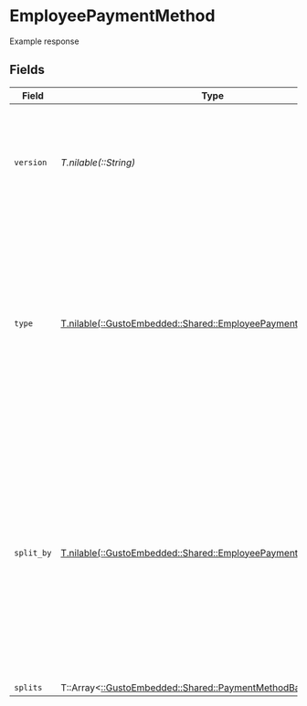 # EmployeePaymentMethod

Example response


## Fields

| Field                                                                                                                                                                                                                   | Type                                                                                                                                                                                                                    | Required                                                                                                                                                                                                                | Description                                                                                                                                                                                                             |
| ----------------------------------------------------------------------------------------------------------------------------------------------------------------------------------------------------------------------- | ----------------------------------------------------------------------------------------------------------------------------------------------------------------------------------------------------------------------- | ----------------------------------------------------------------------------------------------------------------------------------------------------------------------------------------------------------------------- | ----------------------------------------------------------------------------------------------------------------------------------------------------------------------------------------------------------------------- |
| `version`                                                                                                                                                                                                               | *T.nilable(::String)*                                                                                                                                                                                                   | :heavy_minus_sign:                                                                                                                                                                                                      | The current version of the object. See the [versioning guide](https://docs.gusto.com/embedded-payroll/docs/idempotency) for information on how to use this field.                                                       |
| `type`                                                                                                                                                                                                                  | [T.nilable(::GustoEmbedded::Shared::EmployeePaymentMethodType)](../../models/shared/employeepaymentmethodtype.md)                                                                                                       | :heavy_minus_sign:                                                                                                                                                                                                      | The payment method type. If type is Check, then `split_by` and `splits` do not need to be populated. If type is Direct Deposit, `split_by` and `splits` are required.                                                   |
| `split_by`                                                                                                                                                                                                              | [T.nilable(::GustoEmbedded::Shared::EmployeePaymentMethodSplitBy)](../../models/shared/employeepaymentmethodsplitby.md)                                                                                                 | :heavy_minus_sign:                                                                                                                                                                                                      | Describes how the payment will be split. If `split_by` is Percentage, then the split amounts must add up to exactly 100. If `split_by` is Amount, then the last split `amount` must be `null` to capture the remainder. |
| `splits`                                                                                                                                                                                                                | T::Array<[::GustoEmbedded::Shared::PaymentMethodBankAccount](../../models/shared/paymentmethodbankaccount.md)>                                                                                                          | :heavy_minus_sign:                                                                                                                                                                                                      | N/A                                                                                                                                                                                                                     |